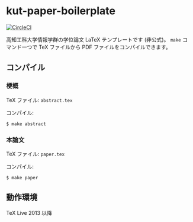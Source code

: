 # kut-paper-boilerplate

[![CircleCI](https://circleci.com/gh/nyamadori/kut-paper-boilerplate.svg?style=svg)](https://circleci.com/gh/nyamadori/kut-paper-boilerplate)

高知工科大学情報学群の学位論文 LaTeX テンプレートです (非公式)。
`make` コマンド一つで TeX ファイルから PDF ファイルをコンパイルできます。

## コンパイル

### 梗概

TeX ファイル: `abstract.tex`

コンパイル:
```
$ make abstract
```

### 本論文

TeX ファイル: `paper.tex`

コンパイル:
```
$ make paper
```

## 動作環境

TeX Live 2013 以降
